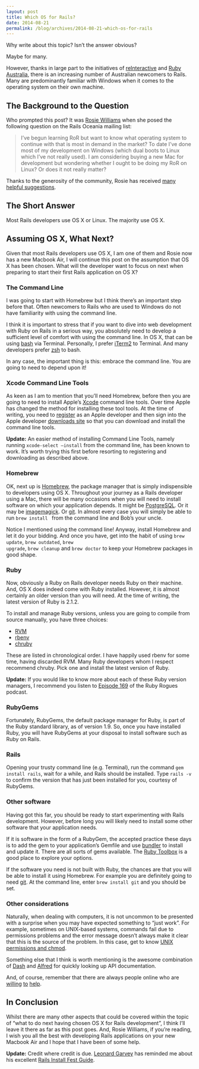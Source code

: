 ```yaml
---
layout: post
title: Which OS for Rails?
date: 2014-08-21
permalink: /blog/archives/2014-08-21-which-os-for-rails
---
```


Why write about this topic? Isn’t the answer obvious?

Maybe for many.

However, thanks in large part to the initiatives of
[reInteractive](http://reinteractive.net/) and [Ruby
Australia](http://ruby.org.au), there is an increasing number of
Australian newcomers to Rails. Many are predominantly familiar with
Windows when it comes to the operating system on their own machine.

## The Background to the Question

Who prompted this post? It was [Rosie
Williams](https://twitter.com/info_aus) when she posed the following
question on the Rails Oceania mailing list:

> I’ve begun learning RoR but want to know what operating system to
> continue with that is most in demand in the market? To date I’ve done
> most of my development on Windows (which dual boots to Linux which
> I’ve not really used). I am considering buying a new Mac for
> development but wondering whether I ought to be doing my RoR on Linux?
> Or does it not really matter?

Thanks to the generosity of the community, Rosie has received [many
helpful
suggestions](https://groups.google.com/forum/#!topic/rails-oceania/0LQPCNbS5Kk).

## The Short Answer

Most Rails developers use OS X or Linux. The majority use OS X.

## Assuming OS X, What Next?

Given that most Rails developers use OS X, I am one of them and Rosie
now has a new Macbook Air, I will continue this post on the assumption
that OS X has been chosen. What will the developer want to focus on next
when preparing to start their first Rails application on OS X?

### The Command Line

I was going to start with Homebrew but I think there’s an important step
before that. Often newcomers to Rails who are used to Windows do not
have familiarity with using the command line.

I think it is important to stress that if you want to dive into web
development with Ruby on Rails in a serious way, you absolutely need to
develop a sufficient level of comfort with using the command line. In OS
X, that can be using [bash](https://www.gnu.org/software/bash/bash.html)
via Terminal. Personally, I prefer [iTerm2](http://iterm2.com/) to
Terminal. And many developers prefer [zsh](http://www.zsh.org/) to bash.

In any case, the important thing is this: embrace the command line. You
are going to need to depend upon it!

### Xcode Command Line Tools

As keen as I am to mention that you’ll need Homebrew, before then you
are going to need to install Apple’s
[Xcode](https://developer.apple.com/xcode/) command line tools. Over
time Apple has changed the method for installing these tool tools. At
the time of writing, you need to
[register](https://developer.apple.com/register) as an Apple developer
and then sign into the Apple developer [downloads
site](https://developer.apple.com/downloads) so that you can download
and install the command line tools.

**Update:** An easier method of installing Command Line Tools, namely
running <code>xcode-select —install</code> from the command line, has
been known to work. It’s worth trying this first before resorting to
registering and downloading as described above.

### Homebrew

OK, next up is [Homebrew](http://brew.sh/), the package manager that is
simply indispensible to developers using OS X. Throughout your journey
as a Rails developer using a Mac, there will be many occasions when you
will need to install software on which your application depends. It
might be [PostgreSQL](http://www.postgresql.org/). Or it may be
[imagemagick](http://www.imagemagick.org/). Or
[git](http://git-scm.com/). In almost every case you will simply be able
to run <code>brew install <package-name></code> from the command line
and Bob’s your uncle.

Notice I mentioned using the command line! Anyway, install Homebrew and
let it do your bidding. And once you have, get into the habit of using
<code>brew update</code>, <code>brew outdated</code>, <code>brew
upgrade</code>, <code>brew cleanup</code> and <code>brew doctor</code>
to keep your Homebrew packages in good shape.

### Ruby

Now, obviously a Ruby on Rails developer needs Ruby on their machine.
And, OS X does indeed come with Ruby installed. However, it is almost
certainly an older version than you will need. At the time of writing,
the latest version of Ruby is 2.1.2.

To install and manage Ruby versions, unless you are going to compile
from source manually, you have three choices:

-   [RVM](http://rvm.io/)
-   [rbenv](https://github.com/sstephenson/rbenv)
-   [chruby](https://github.com/postmodern/chruby)

These are listed in chronological order. I have happily used rbenv for
some time, having discarded RVM. Many Ruby developers whom I respect
recommend chruby. Pick one and install the latest version of Ruby.

**Update:** If you would like to know more about each of these Ruby
version managers, I recommend you listen to [Episode
169](http://rubyrogues.com/169-rr-version-managers-with-michal-papis-mislav-maronic-and-postmodern-mod-iii/)
of the Ruby Rogues podcast.

### RubyGems

Fortunately, RubyGems, the default package manager for Ruby, is part of
the Ruby standard library, as of version 1.9. So, once you have
installed Ruby, you will have RubyGems at your disposal to install
software such as Ruby on Rails.

### Rails

Opening your trusty command line (e.g. Terminal), run the command
<code>gem install rails</code>, wait for a while, and Rails should be
installed. Type <code>rails -v</code> to confirm the version that has
just been installed for you, courtesy of RubyGems.

### Other software

Having got this far, you should be ready to start experimenting with
Rails development. However, before long you will likely need to install
some other software that your application needs.

If it is software in the form of a RubyGem, the accepted practice these
days is to add the gem to your application’s Gemfile and use
[bundler](http://bundler.io/) to install and update it. There are all
sorts of gems available. The [Ruby
Toolbox](https://www.ruby-toolbox.com/) is a good place to explore your
options.

If the software you need is not built with Ruby, the chances are that
you will be able to install it using Homebrew. For example you are
definitely going to need [git](http://git-scm.com/). At the command
line, enter <code>brew install git</code> and you should be set.

### Other considerations

Naturally, when dealing with computers, it is not uncommon to be
presented with a surprise when you may have expected something to “just
work”. For example, sometimes on UNIX-based systems, commands fail due
to permissions problems and the error message doesn’t always make it
clear that this is the source of the problem. In this case, get to know
[UNIX permissions and
chmod](http://www.perlfect.com/articles/chmod.shtml).

Something else that I think is worth mentioning is the awesome
combination of [Dash](http://kapeli.com/dash) and
[Alfred](http://www.alfredapp.com/) for quickly looking up API
documentation.

And, of course, remember that there are always people online who are
[willing](http://stackoverflow.com/)
[to](https://kiwiirc.com/client/irc.freenode.net/roro)
[help](https://groups.google.com/forum/#!forum/rails-oceania).

## In Conclusion

Whilst there are many other aspects that could be covered within the
topic of “what to do next having chosen OS X for Rails development”, I
think I’ll leave it there as far as this post goes. And, Rosie Williams,
if you’re reading, I wish you all the best with developing Rails
applications on your new Macbook Air and I hope that I have been of some
help.

**Update:** Credit where credit is due. [Leonard
Garvey](https://twitter.com/lgarvey) has reminded me about his excellent
[Rails Install Fest
Guide](http://railsinstallfest.org/guides/installfest41/rails_on_mavericks/).
